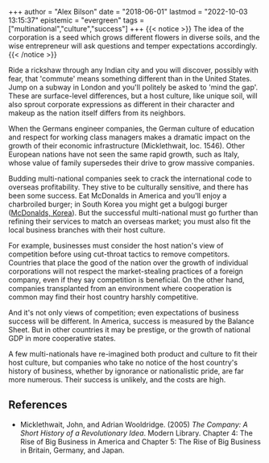 +++
author = "Alex Bilson"
date = "2018-06-01"
lastmod = "2022-10-03 13:15:37"
epistemic = "evergreen"
tags = ["multinational","culture","success"]
+++
{{< notice >}}
The idea of the corporation is a seed which grows different flowers in diverse soils, and the wise entrepreneur will ask questions and temper expectations accordingly.
{{< /notice >}}

Ride a rickshaw through any Indian city and you will discover, possibly with fear, that 'commute' means something different than in the United States.  Jump on a subway in London and you'll politely be asked to 'mind the gap'.  These are surface-level differences, but a host culture, like unique soil, will also sprout corporate expressions as different in their character and makeup as the nation itself differs from its neighbors.

When the Germans engineer companies, the German culture of education and respect for working class managers makes a dramatic impact on the growth of their economic infrastructure (Micklethwait, loc. 1546).  Other European nations have not seen the same rapid growth, such as Italy, whose value of family supersedes their drive to grow massive companies.

Budding multi-national companies seek to crack the international code to overseas profitability.  They stive to be culturally sensitive, and there has been some success. Eat McDonalds in America and you'll enjoy a charbroiled burger; in South Korea you might get a bulgogi burger ([McDonalds, Korea](http://www.mcdonalds.co.kr/www/eng/main/main.do)). But the successful multi-national must go further than refining their services to match an overseas market; you must also fit the local business branches with their host culture.

For example, businesses must consider the host nation's view of competition before using cut-throat tactics to remove competitors. Countries that place the good of the nation over the growth of individual corporations will not respect the market-stealing practices of a foreign company, even if they say competition is beneficial.  On the other hand, companies transplanted from an environment where cooperation is common may find their host country harshly competitive.

And it's not only views of competition; even expectations of business success will be different. In America, success is measured by the Balance Sheet. But in other countries it may be prestige, or the growth of national GDP in more cooperative states.

A few multi-nationals have re-imagined both product and culture to fit their host culture, but companies who take no notice of the host country's history of business, whether by ignorance or nationalistic pride, are far more numerous. Their success is unlikely, and the costs are high.

## References

- Micklethwait, John, and Adrian Wooldridge. (2005) _The Company: A Short History of a Revolutionary Idea_. Modern Library. Chapter 4: The Rise of Big Business in America and Chapter 5: The Rise of Big Business in Britain, Germany, and Japan.

